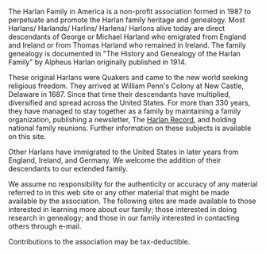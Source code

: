 The Harlan Family in America is a non-profit association formed in 1987 to perpetuate and promote the Harlan family heritage and genealogy. Most Harlans/ Harlands/ Harlins/ Harlens/ Harlons alive today are direct descendants of George or Michael Harland who emigrated from England and Ireland or from Thomas Harland who remained in Ireland. The family genealogy is documented in "The History and Genealogy of the Harlan Family" by Alpheus Harlan originally published in 1914.

These original Harlans were Quakers and came to the new world seeking religious freedom. They arrived at William Penn's Colony at New Castle, Delaware in 1687. Since that time their descendants have multiplied, diversified and spread across the United States. For more than 330 years, they have managed to stay together as a family by maintaining a family organization, publishing a newsletter, The [Harlan Record](/record), and holding national family reunions. Further information on these subjects is available on this site.

Other Harlans have immigrated to the United States in later years from England, Ireland, and Germany. We welcome the addition of their descendants to our extended family.

We assume no responsibility for the authenticity or accuracy of any material referred to in this web site or any other material that might be made available by the association. The following sites are made available to those interested in learning more about our family; those interested in doing research in genealogy; and those in our family interested in contacting others through e-mail.

Contributions to the association may be tax-deductible.